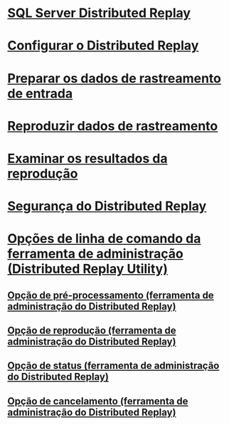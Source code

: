# [SQL Server Distributed Replay](sql-server-distributed-replay.md)
# [Configurar o Distributed Replay](configure-distributed-replay.md)
# [Preparar os dados de rastreamento de entrada](prepare-the-input-trace-data.md)
# [Reproduzir dados de rastreamento](replay-trace-data.md)
# [Examinar os resultados da reprodução](review-the-replay-results.md)
# [Segurança do Distributed Replay](distributed-replay-security.md)
# [Opções de linha de comando da ferramenta de administração (Distributed Replay Utility)](administration-tool-command-line-options-distributed-replay-utility.md)
## [Opção de pré-processamento (ferramenta de administração do Distributed Replay)](preprocess-option-distributed-replay-administration-tool.md)
## [Opção de reprodução (ferramenta de administração do Distributed Replay)](replay-option-distributed-replay-administration-tool.md)
## [Opção de status (ferramenta de administração do Distributed Replay)](status-option-distributed-replay-administration-tool.md)
## [Opção de cancelamento (ferramenta de administração do Distributed Replay)](cancel-option-distributed-replay-administration-tool.md)
